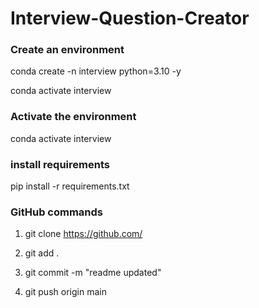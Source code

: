 # Interview-Question-Creator


### Create an environment
conda create -n interview python=3.10 -y


conda activate interview
### Activate the environment
conda activate interview


### install requirements
pip install -r requirements.txt


### GitHub commands
1. git clone https://github.com/

2. git add .

3. git commit -m "readme updated"

4. git push origin main